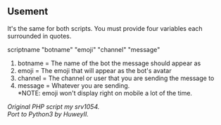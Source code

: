 <h2>Usement</h2>
It's the same for both scripts.  You must provide four variables each surrounded in quotes.<br>

scriptname "botname" "emoji" "channel" "message"<br>

1. botname = The name of the bot the message should appear as<br/>
2. emoji = The emoji that will appear as the bot's avatar<br/>  
3. channel = The channel or user that you are sending the message to<br/>
4. message = Whatever you are sending.<br/>
*NOTE: emoji won't display right on mobile a lot of the time.<br>

*Original PHP script my srv1054.<br/>
Port to Python3 by HuweyII.*
                           
